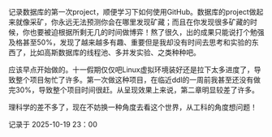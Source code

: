 记录数据库的第一次project，顺便学习下如何使用GitHub。数据库的project做起来就像采矿，你永远无法预测你会在哪里发现矿藏；而且在你发现很多矿藏的时候，你也要被迫根据所剩无几的时间做博弈！熬了很久，出的成果只能说打个勉强及格甚至50%，发现了越来越多有趣、重要但是我却没有时间去思考和实验的东西了，比如高斯数据库的线程池、多并发实验、之类种种吧。

应该早点开始做的。十一假期仅仅吧Linux虚拟环境装好还是拉下太多进度了，导致整个项目匆忙了许多。第一次做这种项目，在临近ddl的一周前我甚至还没有做完30%，导致整个项目时间很赶。从呈现效果上来说，第二章明显较差了许多。

理科学的差不多了，现在不妨换一种角度去看这个世界，从工科的角度想问题！

记录于 2025-10-19  23：00
